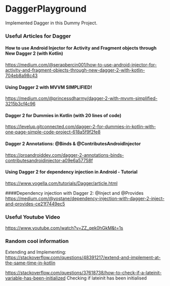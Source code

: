 # DaggerPlayground
 
Implemented Dagger in this Dummy Project.

### Useful Articles for Dagger

#### How to use Android Injector for Activity and Fragment objects through New Dagger 2 (with Kotlin)

https://medium.com/@serapbercin001/how-to-use-android-injector-for-activity-and-fragment-objects-through-new-dagger-2-with-kotlin-704eb8a98c43

#### Using Dagger 2 with MVVM SIMPLIFIED!

https://medium.com/@princessdharmy/dagger-2-with-mvvm-simplified-3215b3cf4c96

#### Dagger 2 for Dummies in Kotlin (with 20 lines of code)

https://levelup.gitconnected.com/dagger-2-for-dummies-in-kotlin-with-one-page-simple-code-project-618a5f9f2fe8

#### Dagger 2 Annotations: @Binds & @ContributesAndroidInjector

https://proandroiddev.com/dagger-2-annotations-binds-contributesandroidinjector-a09e6a57758f

#### Using Dagger 2 for dependency injection in Android - Tutorial
https://www.vogella.com/tutorials/Dagger/article.html

####Dependency injection with Dagger 2: @Inject and @Provides
https://medium.com/@yostane/dependency-injection-with-dagger-2-inject-and-provides-ce21f7449ec5

### Useful Youtube Video

https://www.youtube.com/watch?v=ZZ_qek0hGkM&t=1s

### Random cool information

Extending and Implementing:
https://stackoverflow.com/questions/48391217/extend-and-implement-at-the-same-time-in-kotlin

https://stackoverflow.com/questions/37618738/how-to-check-if-a-lateinit-variable-has-been-initialized
Checking if lateinit has been initialised

